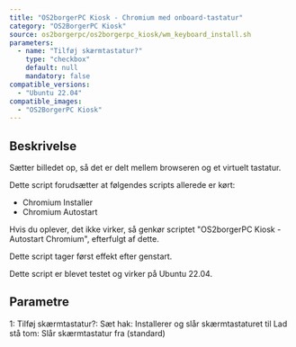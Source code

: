 ```yaml
---
title: "OS2borgerPC Kiosk - Chromium med onboard-tastatur"
category: "OS2BorgerPC Kiosk"
source: os2borgerpc/os2borgerpc_kiosk/wm_keyboard_install.sh
parameters:
  - name: "Tilføj skærmtastatur?"
    type: "checkbox"
    default: null
    mandatory: false
compatible_versions: 
  - "Ubuntu 22.04"
compatible_images:
  - "OS2BorgerPC Kiosk"
---
```


## Beskrivelse
Sætter billedet op, så det er delt mellem browseren og et virtuelt tastatur.

Dette script forudsætter at følgendes scripts allerede er kørt:
- Chromium Installer
- Chromium Autostart

Hvis du oplever, det ikke virker, så genkør scriptet "OS2borgerPC Kiosk - Autostart Chromium", efterfulgt af dette.

Dette script tager først effekt efter genstart.

Dette script er blevet testet og virker på Ubuntu 22.04.

## Parametre
1: Tilføj skærmtastatur?:
   Sæt hak: Installerer og slår skærmtastaturet til
   Lad stå tom: Slår skærmtastatur fra (standard)

